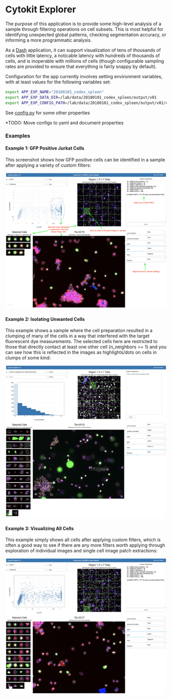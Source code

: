 # Cytokit Explorer

The purpose of this application is to provide some high-level analysis of a sample through 
filtering operations on cell subsets.  This is most helpful for identifying unexpected global patterns, 
checking segmentation accuracy, or informing a more programmatic analysis.

As a [Dash](https://plot.ly/products/dash/) application, it can support visualization of tens of 
thousands of cells with little latency, a noticable latency with hundreds of thousands of cells, and
is inoperable with millions of cells (though configurable sampling rates are provided to ensure
that everything is fairly snappy by default).

Configuration for the app currently involves setting environment variables, with at least values for the following variables set:

```bash
export APP_EXP_NAME="20180101_codex_spleen"
export APP_EXP_DATA_DIR=/lab/data/20180101_codex_spleen/output/v01
export APP_EXP_CONFIG_PATH=/lab/data/20180101_codex_spleen/output/v01/config
```

See [config.py](https://github.com/hammerlab/cytokit/blob/54d56880413f1a89000056a1f2b9af1c590cf43e/python/applications/cytokit_app/explorer/config.py) for some other properties

\*TODO: Move configs to yaml and document properties

### Examples

#### Example 1: GFP Positive Jurkat Cells

This screenshot shows how GFP positive cells can be identified in a sample after applying a variety of custom 
filters:

![GFP_Pos_Example](../../../../docs/images/explorer_gfp_pos_image.jpg)

#### Example 2: Isolating Unwanted Cells

This example shows a sample where the cell preparation resulted in a clumping of many of the cells in a way 
that interfered with the target fluorescent dye measurements.  The selected cells here are restricted to 
those that directly contact at least one other cell (n_neighbors >= 1) and you can see how this is reflected 
in the images as highlights/dots on cells in clumps of some kind:

![Clump_Example](../../../../docs/images/explorer_clump_gate.jpg)


#### Example 3: Visualizing All Cells

This example simply shows all cells after applying custom filters, which is often a good way to see if 
there are any more filters worth applying through exploration of individual images and single cell
image patch extractions:

![Clump_Example](../../../../docs/images/explorer_all_cells.jpg)

